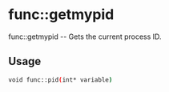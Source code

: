 # func::getmypid
func::getmypid -- Gets the current process ID.

## Usage
```sh
void func::pid(int* variable)
```

